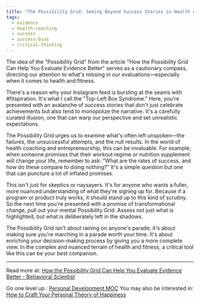 ```yaml
---
title: "The Possibility Grid: Seeing Beyond Success Stories in Health and Fitness"
tags:
  - evidence
  - health-coaching
  - success
  - success-bias
  - critical-thinking
---
```

The idea of the "Possibility Grid" from the article "How the Possibility Grid Can Help You Evaluate Evidence Better" serves as a cautionary compass, directing our attention to what's missing in our evaluations—especially when it comes to health and fitness.

There's a reason why your Instagram feed is bursting at the seams with #fitspiration. It's what I call the "Top-Left Box Syndrome." Here, you're presented with an avalanche of success stories that don't just celebrate achievements but also tend to monopolize the narrative. It's a carefully curated illusion, one that can warp our perspective and set unrealistic expectations.

The Possibility Grid urges us to examine what's often left unspoken—the failures, the unsuccessful attempts, and the null results. In the world of health coaching and entrepreneurship, this can be invaluable. For example, when someone promises that their workout regime or nutrition supplement will change your life, remember to ask: "What are the rates of success, and how do these compare to doing nothing?" It's a simple question but one that can puncture a lot of inflated promises.

This isn't just for skeptics or naysayers. It's for anyone who wants a fuller, more nuanced understanding of what they're signing up for. Because if a program or product truly works, it should stand up to this kind of scrutiny. So the next time you're presented with a promise of transformational change, pull out your mental Possibility Grid. Assess not just what is highlighted, but what is deliberately left in the shadows.

The Possibility Grid isn't about raining on anyone's parade; it's about making sure you're marching in a parade worth your time. It's about enriching your decision-making process by giving you a more complete view. In the complex and nuanced terrain of health and fitness, a critical tool like this can be your best companion.

----

Read more at: [How the Possibility Grid Can Help You Evaluate Evidence Better - Behavioral Scientist](https://behavioralscientist.org/how-the-possibility-grid-can-help-you-evaluate-evidence-better/)

Go one level up : [Personal Development MOC](Maps/Personal%20Development%20MOC.md)
You may also be interested in: [How to Craft Your Personal Theory of Happiness](Notes/How%20to%20Craft%20Your%20Personal%20Theory%20of%20Happiness.md)